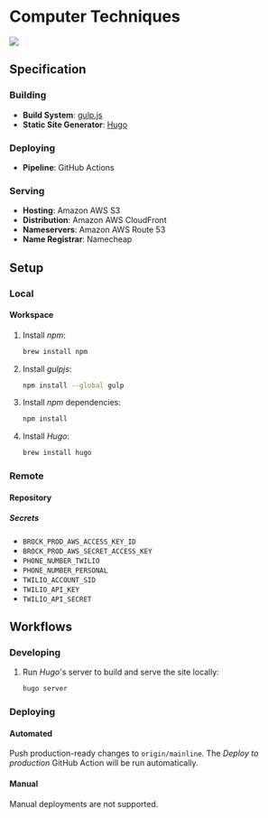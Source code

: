 # Computer Techniques

![](https://github.com/kylehughes/brock/workflows/Deploy%20to%20production/badge.svg)

## Specification

### Building

- **Build System**: [gulp.js][spec_gulp]
- **Static Site Generator**: [Hugo][spec_hugo]

### Deploying

- **Pipeline**: GitHub Actions

### Serving

- **Hosting**: Amazon AWS S3
- **Distribution**: Amazon AWS CloudFront
- **Nameservers**: Amazon AWS Route 53
- **Name Registrar**: Namecheap

[spec_gulp]: https://github.com/gulpjs/gulp/
[spec_hugo]: http://gohugo.io/

## Setup

### Local 

#### Workspace

1. Install *npm*:

    ```sh
    brew install npm
    ```

2. Install *gulpjs*:

    ```sh
    npm install --global gulp
    ```

3. Install *npm* dependencies:

    ```sh
    npm install
    ```

4. Install *Hugo*:

    ```sh
    brew install hugo
    ```

### Remote

#### Repository

##### Secrets

- `BROCK_PROD_AWS_ACCESS_KEY_ID`
- `BROCK_PROD_AWS_SECRET_ACCESS_KEY`
- `PHONE_NUMBER_TWILIO`
- `PHONE_NUMBER_PERSONAL`
- `TWILIO_ACCOUNT_SID`
- `TWILIO_API_KEY`
- `TWILIO_API_SECRET`

## Workflows

### Developing

1. Run *Hugo*'s server to build and serve the site locally:

    ```sh
    hugo server
    ```

### Deploying

#### Automated

Push production-ready changes to `origin/mainline`. The *Deploy to production* GitHub Action will be run automatically.

#### Manual

Manual deployments are not supported.
